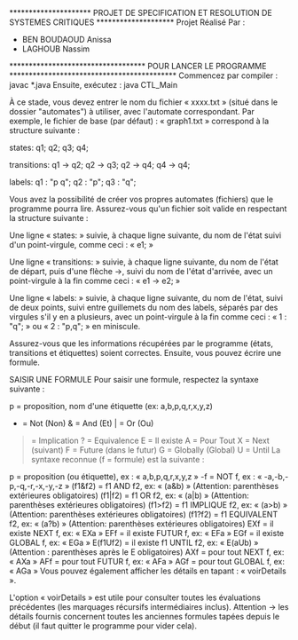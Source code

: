 ********************* PROJET DE SPECIFICATION ET RESOLUTION DE SYSTEMES CRITIQUES ********************
Projet Réalisé Par :
- BEN BOUDAOUD Anissa
- LAGHOUB Nassim


*********************************** POUR LANCER LE PROGRAMME *******************************************
Commencez par compiler : javac *.java
Ensuite, exécutez : java CTL_Main

À ce stade, vous devez entrer le nom du fichier « xxxx.txt » (situé dans le dossier "automates") à utiliser, avec l'automate correspondant. Par exemple, le fichier de base (par défaut) : « graph1.txt » correspond à la structure suivante :

states:
q1;
q2;
q3;
q4;

transitions:
q1 -> q2;
q2 -> q3;
q2 -> q4;
q4 -> q4;

labels:
q1 : "p q";
q2 : "p";
q3 : "q";

Vous avez la possibilité de créer vos propres automates (fichiers) que le programme pourra lire. Assurez-vous qu'un fichier soit valide en respectant la structure suivante :

Une ligne « states: » suivie, à chaque ligne suivante, du nom de l'état suivi d'un point-virgule, comme ceci : « e1; »

Une ligne « transitions: » suivie, à chaque ligne suivante, du nom de l'état de départ, puis d'une flèche ->, suivi du nom de l'état d'arrivée, avec un point-virgule à la fin comme ceci : « e1 -> e2; »

Une ligne « labels: » suivie, à chaque ligne suivante, du nom de l'état, suivi de deux points, suivi entre guillemets du nom des labels, séparés par des virgules s'il y en a plusieurs, avec un point-virgule à la fin comme ceci : « 1 : "q"; » ou « 2 : "p,q"; » en miniscule.

Assurez-vous que les informations récupérées par le programme (états, transitions et étiquettes) soient correctes. Ensuite, vous pouvez écrire une formule.

SAISIR UNE FORMULE
Pour saisir une formule, respectez la syntaxe suivante :


p = proposition, nom d'une étiquette (ex: a,b,p,q,r,x,y,z)
- = Not (Non)
& = And (Et)
| = Or (Ou)
> = Implication
? = Equivalence
E = Il existe
A = Pour Tout
X = Next (suivant)
F = Future (dans le futur)
G = Globally (Global)
U = Until
La syntaxe reconnue (f = formule) est la suivante :


p = proposition (ou étiquette), ex : « a,b,p,q,r,x,y,z »
-f = NOT f, ex : « -a,-b,-p,-q,-r,-x,-y,-z »
(f1&f2) = f1 AND f2, ex: « (a&b) » (Attention: parenthèses extérieures obligatoires)
(f1|f2) = f1 OR f2, ex: « (a|b) » (Attention: parenthèses extérieures obligatoires)
(f1>f2) = f1 IMPLIQUE f2, ex: « (a>b) » (Attention: parenthèses extérieures obligatoires)
(f1?f2) = f1 EQUIVALENT f2, ex: « (a?b) » (Attention: parenthèses extérieures obligatoires)
EXf = il existe NEXT f, ex: « EXa »
EFf = il existe FUTUR f, ex: « EFa »
EGf = il existe GLOBAL f, ex: « EGa »
E(f1Uf2) = il existe f1 UNTIL f2, ex: « E(aUb) » (Attention : parenthèses après le E obligatoires)
AXf = pour tout NEXT f, ex: « AXa »
AFf = pour tout FUTUR f, ex: « AFa »
AGf = pour tout GLOBAL f, ex: « AGa »
Vous pouvez également afficher les détails en tapant : « voirDetails ».

L'option « voirDetails » est utile pour consulter toutes les évaluations précédentes (les marquages récursifs intermédiaires inclus). Attention -> les détails fournis concernent toutes les anciennes formules tapées depuis le début (il faut quitter le programme pour vider cela).